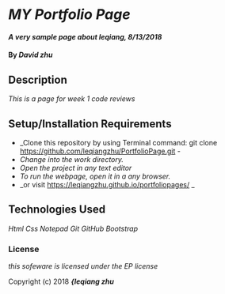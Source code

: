 # _MY Portfolio Page_

#### _A very sample page about leqiang, 8/13/2018_

#### By _**David zhu**_

## Description

_This is a page for week 1 code reviews_

## Setup/Installation Requirements

* _Clone this repository by using Terminal command: git clone https://github.com/leqiangzhu/PortfolioPage.git -
* _Change into the work directory._
* _Open the project in any text editor_
* _To run the webpage, open it in a any browser._
* _or visit https://leqiangzhu.github.io/portfoliopages/ _

## Technologies Used

_Html_
_Css_
_Notepad_
_Git_
_GitHub_
_Bootstrap_

### License

*this sofeware is licensed under the EP license*

Copyright (c) 2018 **_{leqiang zhu_**